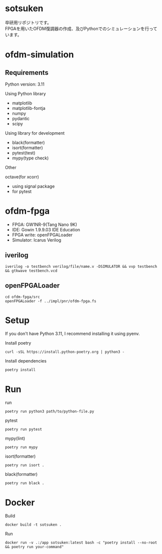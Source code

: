 # sotsuken
卒研用リポジトリです。  
FPGAを用いたOFDM復調器の作成、及びPythonでのシミュレーションを行っています。  

# ofdm-simulation
## Requirements
Python version: 3.11

Using Python library
  - matplotlib
  - matplotlib-fontja
  - numpy
  - pydantic
  - scipy

Using library for development

  - black(formatter)
  - isort(formatter)
  - pytest(test)
  - mypy(type check)

Other

octave(for xcorr)
  - using signal package
  - for pytest

# ofdm-fpga
- FPGA: GW1NR-9(Tang Nano 9K)
- IDE: Gowin 1.9.9.03 IDE Education
- FPGA write: openFPGALoader
- Simulator: Icarus Verilog

## iverilog
```
iverilog -o testbench verilog/file/name.v -DSIMULATOR && vvp testbench && gtkwave testbench.vcd
```

## openFPGALoader
```
cd ofdm-fpga/src
openFPGALoader -f ../impl/pnr/ofdm-fpga.fs
```

# Setup
If you don't have Python 3.11, I recommend installing it using pyenv.

Install poetry
```
curl -sSL https://install.python-poetry.org | python3 -
```
Install dependencies
```
poetry install
```

# Run
run
```
poetry run python3 path/to/python-file.py
```
pytest
```
poetry run pytest
```
mypy(lint)
```
poetry run mypy
```
isort(formatter)
```
poetry run isort .
```
black(formatter)
```
poetry run black .
```

# Docker
Build
```
docker build -t sotsuken .
```
Run
```
docker run -v .:/app sotsuken:latest bash -c "poetry install --no-root && poetry run your-command"
```
